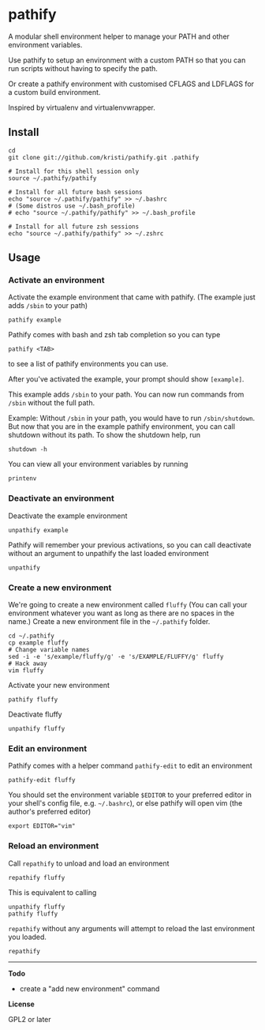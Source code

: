 pathify
=======

A modular shell environment helper to manage your PATH and other environment variables.  

Use pathify to setup an environment with a custom PATH so that you can run scripts without having to specify the path.

Or create a pathify environment with customised CFLAGS and LDFLAGS for a custom build environment.

Inspired by virtualenv and virtualenvwrapper.

Install
-------

    cd
    git clone git://github.com/kristi/pathify.git .pathify

    # Install for this shell session only
    source ~/.pathify/pathify

    # Install for all future bash sessions
    echo "source ~/.pathify/pathify" >> ~/.bashrc
    # (Some distros use ~/.bash_profile)
    # echo "source ~/.pathify/pathify" >> ~/.bash_profile
    
    # Install for all future zsh sessions
    echo "source ~/.pathify/pathify" >> ~/.zshrc

Usage
-----

### Activate an environment

Activate the example environment that came with pathify.
(The example just adds `/sbin` to your path)

    pathify example

Pathify comes with bash and zsh tab completion so you can type

    pathify <TAB>

to see a list of pathify environments you can use.

After you've activated the example, your prompt should show `[example]`.

This example adds `/sbin` to your path.  You can now run commands from `/sbin` without the full path.  

Example: Without `/sbin` in your path, you would have to run `/sbin/shutdown`.  But now that you are in the example pathify environment, you can call shutdown without its path.  To show the shutdown help, run

    shutdown -h

You can view all your environment variables by running

    printenv

### Deactivate an environment

Deactivate the example environment

    unpathify example

Pathify will remember your previous activations, so you can call deactivate without an argument to unpathify the last loaded environment

    unpathify

### Create a new environment

We're going to create a new environment called `fluffy`  (You can call your environment whatever you want as long as there are no spaces in the name.)  Create a new environment file in the `~/.pathify` folder.

    cd ~/.pathify
    cp example fluffy
    # Change variable names
    sed -i -e 's/example/fluffy/g' -e 's/EXAMPLE/FLUFFY/g' fluffy
    # Hack away
    vim fluffy

Activate your new environment

    pathify fluffy

Deactivate fluffy

    unpathify fluffy

### Edit an environment

Pathify comes with a helper command `pathify-edit` to edit an environment

    pathify-edit fluffy

You should set the environment variable `$EDITOR` to your preferred editor in your shell's config file, e.g. `~/.bashrc`), or else pathify will open vim (the author's preferred editor)

    export EDITOR="vim"

### Reload an environment

Call `repathify` to unload and load an environment

    repathify fluffy

This is equivalent to calling

    unpathify fluffy
    pathify fluffy

`repathify` without any arguments will attempt to reload the last environment you loaded.

    repathify
-----

__Todo__

* create a "add new environment" command

__License__

GPL2 or later
